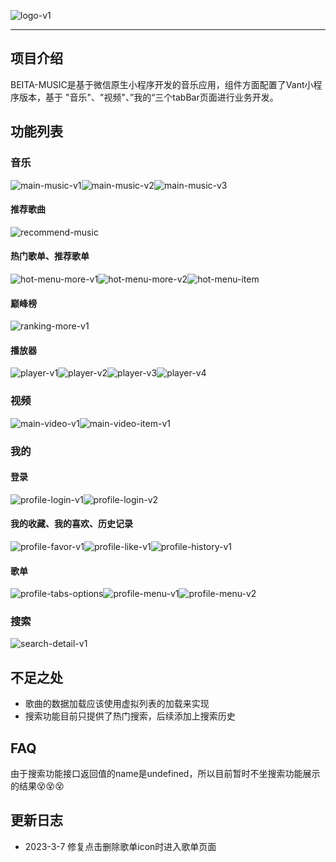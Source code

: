 ![logo-v1](https://raw.githubusercontent.com/beitaandbaozi/BEITA-MUSIC/main/demo-image/logo-v1.png)





------



## 项目介绍

BEITA-MUSIC是基于微信原生小程序开发的音乐应用，组件方面配置了Vant小程序版本，基于 "音乐"、"视频"、”我的“三个tabBar页面进行业务开发。



## 功能列表

### 音乐

![main-music-v1](https://raw.githubusercontent.com/beitaandbaozi/BEITA-MUSIC/main/demo-image/main-music-v1.png)![main-music-v2](https://raw.githubusercontent.com/beitaandbaozi/BEITA-MUSIC/main/demo-image/main-music-v2.png)![main-music-v3](https://raw.githubusercontent.com/beitaandbaozi/BEITA-MUSIC/main/demo-image/main-music-v3.png)



#### 推荐歌曲

![recommend-music](https://raw.githubusercontent.com/beitaandbaozi/BEITA-MUSIC/main/demo-image/recommend-more-v1.png)



#### 热门歌单、推荐歌单

![hot-menu-more-v1](https://raw.githubusercontent.com/beitaandbaozi/BEITA-MUSIC/main/demo-image/hot-menu-more-v1.png)![hot-menu-more-v2](https://raw.githubusercontent.com/beitaandbaozi/BEITA-MUSIC/main/demo-image/hot-menu-more-v2.png)![hot-menu-item](https://raw.githubusercontent.com/beitaandbaozi/BEITA-MUSIC/main/demo-image/hot-menu-item.png)



#### 巅峰榜

![ranking-more-v1](https://raw.githubusercontent.com/beitaandbaozi/BEITA-MUSIC/main/demo-image/ranking-more-v1.png)



#### 播放器

![player-v1](https://raw.githubusercontent.com/beitaandbaozi/BEITA-MUSIC/main/demo-image/player-v1.png)![player-v2](https://raw.githubusercontent.com/beitaandbaozi/BEITA-MUSIC/main/demo-image/player-v2.png)![player-v3](https://raw.githubusercontent.com/beitaandbaozi/BEITA-MUSIC/main/demo-image/player-v3.png)![player-v4](https://raw.githubusercontent.com/beitaandbaozi/BEITA-MUSIC/main/demo-image/player-v4.png)



### 视频

![main-video-v1](https://raw.githubusercontent.com/beitaandbaozi/BEITA-MUSIC/main/demo-image/main-video-v1.png)![main-video-item-v1](https://raw.githubusercontent.com/beitaandbaozi/BEITA-MUSIC/main/demo-image/main-video-item-v1.png)



### 我的

#### 登录

![profile-login-v1](https://raw.githubusercontent.com/beitaandbaozi/BEITA-MUSIC/main/demo-image/profile-login-v1.png)![profile-login-v2](https://raw.githubusercontent.com/beitaandbaozi/BEITA-MUSIC/main/demo-image/profile-login-v2.png)



#### 我的收藏、我的喜欢、历史记录

![profile-favor-v1](https://raw.githubusercontent.com/beitaandbaozi/BEITA-MUSIC/main/demo-image/profile-favor-v1.png)![profile-like-v1](https://raw.githubusercontent.com/beitaandbaozi/BEITA-MUSIC/main/demo-image/profile-like-v1.png)![profile-history-v1](https://raw.githubusercontent.com/beitaandbaozi/BEITA-MUSIC/main/demo-image/profile-history-v1.png)

#### 歌单

![profile-tabs-options](https://raw.githubusercontent.com/beitaandbaozi/BEITA-MUSIC/main/demo-image/profile-tabs-options.png)![profile-menu-v1](https://raw.githubusercontent.com/beitaandbaozi/BEITA-MUSIC/main/demo-image/profile-menu-v1.png)![profile-menu-v2](https://raw.githubusercontent.com/beitaandbaozi/BEITA-MUSIC/main/demo-image/profile-menu-v2.png)



### 搜索

![search-detail-v1](https://raw.githubusercontent.com/beitaandbaozi/BEITA-MUSIC/main/demo-image/search-detail-v1.png)



## 不足之处

- 歌曲的数据加载应该使用虚拟列表的加载来实现
- 搜索功能目前只提供了热门搜索，后续添加上搜索历史

## FAQ

由于搜索功能接口返回值的name是undefined，所以目前暂时不坐搜索功能展示的结果😵😵😵

## 更新日志

- 2023-3-7  修复点击删除歌单icon时进入歌单页面